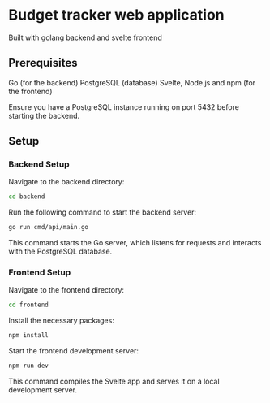# Budget tracker web application

Built with golang backend and svelte frontend

## Prerequisites
Go (for the backend)
PostgreSQL (database)
Svelte, Node.js and npm (for the frontend)

Ensure you have a PostgreSQL instance running on port 5432 before starting the backend.

## Setup

### Backend Setup

Navigate to the backend directory:

``` sh
cd backend
```

Run the following command to start the backend server:

```sh
go run cmd/api/main.go
```

This command starts the Go server, which listens for requests and interacts with the PostgreSQL database.

### Frontend Setup

Navigate to the frontend directory:
```sh
cd frontend
````

Install the necessary packages:
```sh
npm install
````

Start the frontend development server:

```sh
npm run dev
```

This command compiles the Svelte app and serves it on a local development server.
